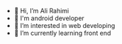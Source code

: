 - 👋 Hi, I’m Ali Rahimi
- 👀 I'm android developer
- 👀 I’m interested in web developing
- 🌱 I’m currently learning front end


<!---
AliRahimi97/AliRahimi97 is a ✨ special ✨ repository because its `README.md` (this file) appears on your GitHub profile.
You can click the Preview link to take a look at your changes.
--->

